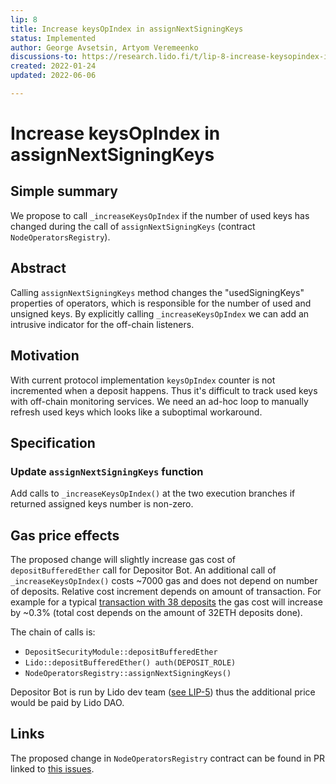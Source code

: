 ```yaml
---
lip: 8
title: Increase keysOpIndex in assignNextSigningKeys
status: Implemented
author: George Avsetsin, Artyom Veremeenko
discussions-to: https://research.lido.fi/t/lip-8-increase-keysopindex-in-assignnextsigningkeys/1608
created: 2022-01-24
updated: 2022-06-06

---
```


# Increase keysOpIndex in assignNextSigningKeys

## Simple summary
We propose to call `_increaseKeysOpIndex` if the number of used keys has changed during the call of `assignNextSigningKeys` (contract `NodeOperatorsRegistry`).

## Abstract

Calling `assignNextSigningKeys` method changes the "usedSigningKeys" properties of operators, which is responsible for the number of used and unsigned keys. By explicitly calling `_increaseKeysOpIndex` we can add an intrusive indicator for the off-chain listeners.

## Motivation

With current protocol implementation `keysOpIndex` counter is not incremented when a deposit happens. Thus it's difficult to track used keys with off-chain monitoring services. We need an ad-hoc loop to manually refresh used keys which looks like a suboptimal workaround.

## Specification

### Update `assignNextSigningKeys` function

Add calls to `_increaseKeysOpIndex()` at the two execution branches if returned assigned keys number is non-zero.

## Gas price effects

The proposed change will slightly increase gas cost of `depositBufferedEther` call for Depositor Bot. An additional call of `_increaseKeysOpIndex()` costs ~7000 gas and does not depend on number of deposits. Relative cost increment depends on amount of transaction. For example for a typical [transaction with 38 deposits](https://etherscan.io/tx/0x1722113d54960b7cda789e6f9561a56ad3d1c33c491dcb9ee6825e151cdf18c7) the gas cost will increase by ~0.3% (total cost depends on the amount of 32ETH deposits done).

The chain of calls is:
- `DepositSecurityModule::depositBufferedEther`
- `Lido::depositBufferedEther() auth(DEPOSIT_ROLE)`
- `NodeOperatorsRegistry::assignNextSigningKeys()`

Depositor Bot is run by Lido dev team ([see LIP-5](https://github.com/lidofinance/lido-improvement-proposals/blob/develop/LIPS/lip-5.md#depositor-bot)) thus the additional price would be paid by Lido DAO.


## Links

The proposed change in `NodeOperatorsRegistry` contract can be found in PR linked to [this issues](https://github.com/lidofinance/lido-dao/issues/371).
